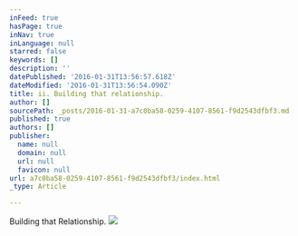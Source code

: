 ```yaml
---
inFeed: true
hasPage: true
inNav: true
inLanguage: null
starred: false
keywords: []
description: ''
datePublished: '2016-01-31T13:56:57.618Z'
dateModified: '2016-01-31T13:56:54.090Z'
title: ii. Building that relationship.
author: []
sourcePath: _posts/2016-01-31-a7c0ba58-0259-4107-8561-f9d2543dfbf3.md
published: true
authors: []
publisher:
  name: null
  domain: null
  url: null
  favicon: null
url: a7c0ba58-0259-4107-8561-f9d2543dfbf3/index.html
_type: Article

---
```

Building that Relationship.
![](https://the-grid-user-content.s3-us-west-2.amazonaws.com/87683d13-14aa-4be5-bbc9-8bf8e1d385c4.JPG)